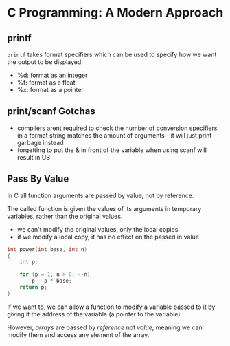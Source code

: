 # C Programming: A Modern Approach

## printf
`printf` takes format specifiers which can be used to specify how we
want the output to be displayed.

- %d: format as an integer
- %f: format as a float
- %x: format as a pointer

## print/scanf Gotchas
- compilers arent required to check the number of conversion specifiers in a
  format string matches the amount of arguments - it will just print garbage instead
- forgetting to put the & in front of the variable when using scanf will result in UB

## Pass By Value
In C all function arguments are passed by value, not by reference.

The called function is given the values of its arguments in temporary
variables, rather than the original values.

- we can't modify the original values, only the local copies
- if we modify a local copy, it has no effect on the passed in value

```c
int power(int base, int n)
{
    int p;

    for (p = 1; n > 0; --n)
        p - p * base;
    return p;
}
```

If we want to, we can allow a function to modify a variable passed to it by
giving it the address of the variable (a pointer to the variable).

However, *arrays* are passed by *reference* not *value*, meaning we can
modify them and access any element of the array.
